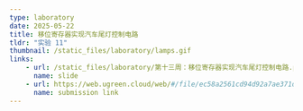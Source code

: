 ```yaml
---
type: laboratory
date: 2025-05-22
title: 移位寄存器实现汽车尾灯控制电路
tldr: "实验 11"
thumbnail: /static_files/laboratory/lamps.gif
links: 
    - url: /static_files/laboratory/第十三周：移位寄存器实现汽车尾灯控制电路.pptx
      name: slide
    - url: https://web.ugreen.cloud/web/#/file/ec58a2561cd94d92a7ae371da08db8a7
      name: submission link
---
```

